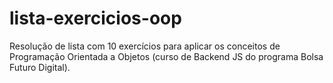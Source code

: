 # lista-exercicios-oop
Resolução de lista com 10 exercícios para aplicar os conceitos de Programação Orientada a Objetos (curso de Backend JS do programa Bolsa Futuro Digital).
